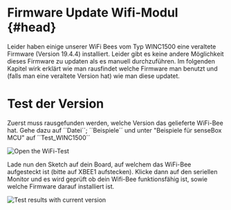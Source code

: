 # Firmware Update Wifi-Modul {#head}
<div class="description">Leider haben einige unserer WiFi Bees vom Typ WINC1500 eine veraltete Firmware (Version 19.4.4) installiert. Leider gibt es keine andere Möglichkeit dieses Firmware zu updaten als es manuell durchzuführen. Im folgenden Kapitel wirk erklärt wie man rausfindet welche Firmware man benutzt und (falls man eine veraltete Version hat) wie man diese updatet.</div>

# Test der Version
Zuerst muss rausgefunden werden, welche Version das gelieferte WiFi-Bee hat. Gehe dazu auf ´´Datei´´; ´´Beispiele´´ und unter "Beispiele für senseBox MCU" auf ´´Test_WINC1500´´ 

![Open the WiFi-Test](https://raw.githubusercontent.com/sensebox/books-v2/edu/pictures/Update-Wifi-Firmware/1-test.PNG?token=AUIA5zEFq2OiW0XRH5N7gdYaDBfz-r9qks5bFTcLwA%3D%3D)

Lade nun den Sketch auf dein Board, auf welchem das WiFi-Bee aufgesteckt ist (bitte auf XBEE1 aufstecken). Klicke dann auf den seriellen Monitor und es wird geprüft ob dein Wifi-Bee funktionsfähig ist, sowie welche Firmware darauf installiert ist.

![Test results with current version](https://raw.githubusercontent.com/sensebox/books-v2/edu/pictures/Update-Wifi-Firmware/2-result.PNG?token=AUIA55g3pMQVqX4oLEGCsUccVgd23n7wks5bFT9mwA%3D%3D)

